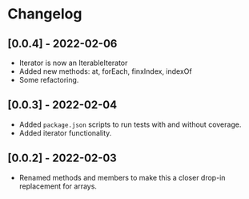# Changelog

## [0.0.4] - 2022-02-06

- Iterator is now an IterableIterator
- Added new methods: at, forEach, finxIndex, indexOf
- Some refactoring.

## [0.0.3] - 2022-02-04

- Added `package.json` scripts to run tests with and without coverage.
- Added iterator functionality.

## [0.0.2] - 2022-02-03

- Renamed methods and members to make this a closer drop-in replacement for arrays.

